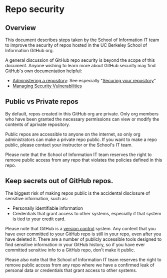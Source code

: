 # Repo security

## Overview

This document describes steps taken by the School of Information IT team to improve the security of repos hosted in the UC Berkeley School of Information GitHub org.  

A general discussion of GitHub repo security is beyond the scope of this document.  Anyone wishing to learn more about GitHub security may find GitHub's own documentation helpful:

* [Administering a repository](https://docs.github.com/en/free-pro-team@latest/github/administering-a-repository): See especially "[Securing your repository](https://docs.github.com/en/free-pro-team@latest/github/administering-a-repository/securing-your-repository)"
* [Managing Security Vulnerabilities](https://docs.github.com/en/free-pro-team@latest/github/managing-security-vulnerabilities)

## Public vs Private repos

By default, repos created in this GitHub org are private.  Only org members who have been granted the necessary permissions can view or modify the contents of aprivate repository.

Public repos are accessible to anyone on the internet, so only org administrators can make a private repo public.  If you want to make a repo public, please contact your instructor or the School's IT team.

Please note that the School of Information IT team reserves the right to remove public access from any repo that violates the policies defined in this repo.

## Keep secrets out of GitHub repos.

The biggest risk of making repos public is the accidental disclosure of sensitive information, such as:

* Personally identifiable information
* Credentials that grant access to other systems, especially if that system is tied to your credit card.

Please note that GitHub is a [version control](https://en.wikipedia.org/wiki/Version_control) system.  Any content that you have ever committed to your GitHub repo is still in your repo, even after you have deleted it.  There are a number of publicly accessible tools designed to find sensitive information in your GitHub history, so if you have ever committed sensitive info to a GitHub repo, don't make it public. 

Please also note that the School of Information IT team reserves the right to remove public access from any repo where we have a confirmed leak of personal data or credentials that grant access to other systems.
